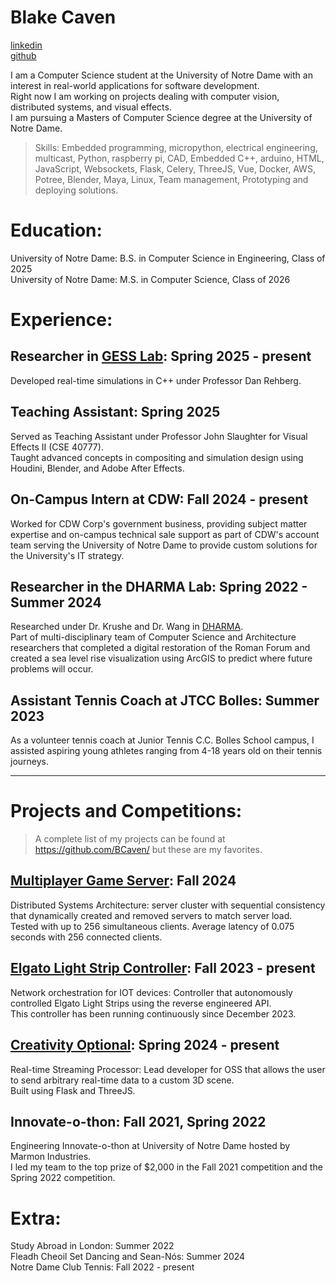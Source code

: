 # Blake Caven

[linkedin](https://www.linkedin.com/in/blake-caven/) \
[github](https://github.com/bcaven/) 

I am a Computer Science student at the University of Notre Dame with an interest in real-world applications for software development. \
Right now I am working on projects dealing with computer vision, distributed systems, and visual effects. \
I am pursuing a Masters of Computer Science degree at the University of Notre Dame.

> Skills: Embedded programming, micropython, electrical engineering, multicast, Python, raspberry pi, CAD, Embedded C++, arduino, HTML, JavaScript, Websockets, Flask, Celery, ThreeJS, Vue, Docker, AWS, Potree, Blender, Maya, Linux, Team management, Prototyping and deploying solutions.

# Education:

University of Notre Dame: B.S. in Computer Science in Engineering, Class of 2025 \
University of Notre Dame: M.S. in Computer Science, Class of 2026

# Experience:

## Researcher in [GESS Lab](https://github.com/gessLab): Spring 2025 - present

Developed real-time simulations in C++ under Professor Dan Rehberg.

## Teaching Assistant: Spring 2025

Served as Teaching Assistant under Professor John Slaughter for Visual Effects II (CSE 40777). \
Taught advanced concepts in compositing and simulation design using Houdini, Blender, and Adobe After Effects.

## On-Campus Intern at CDW: Fall 2024 - present

Worked for CDW Corp's government business, providing subject matter expertise and on-campus technical sale support as part of CDW's account team serving the University of Notre Dame to provide custom solutions for the University's IT strategy.

## Researcher in the DHARMA Lab: Spring 2022 - Summer 2024

Researched under Dr. Krushe and Dr. Wang in [DHARMA](https://dharma3d.org/dharma.crc.nd.edu/index.html). \
Part of multi-disciplinary team of Computer Science and Architecture researchers that completed a digital restoration of the Roman Forum and created a sea level rise visualization using ArcGIS to predict where future problems will occur.

## Assistant Tennis Coach at JTCC Bolles: Summer 2023

As a volunteer tennis coach at Junior Tennis C.C. Bolles School campus, 
I assisted aspiring young athletes ranging from 4-18 years old on their tennis journeys.

---

# Projects and Competitions:

> A complete list of my projects can be found at https://github.com/BCaven/ but these are my favorites.

## [Multiplayer Game Server](https://github.com/BCaven/multiplayer-game-server): Fall 2024

Distributed Systems Architecture: server cluster with sequential consistency that dynamically created and removed servers to match server load. \
Tested with up to 256 simultaneous clients. Average latency of 0.075 seconds with 256 connected clients.

## [Elgato Light Strip Controller](https://github.com/BCaven/elgato-light-controller): Fall 2023 - present

Network orchestration for IOT devices: Controller that autonomously controlled Elgato Light Strips using the reverse engineered API.\
This controller has been running continuously since December 2023.

## [Creativity Optional](https://github.com/BCaven/creativity-optional): Spring 2024 - present

Real-time Streaming Processor: Lead developer for OSS that allows the user to send arbitrary real-time data to a custom 3D scene. \
Built using Flask and ThreeJS.

## Innovate-o-thon: Fall 2021, Spring 2022

Engineering Innovate-o-thon at University of Notre Dame hosted by Marmon Industries. \
I led my team to the top prize of $2,000 in the Fall 2021 competition and the Spring 2022 competition.

# Extra:

Study Abroad in London: Summer 2022 \
Fleadh Cheoil Set Dancing and Sean-Nós: Summer 2024 \
Notre Dame Club Tennis: Fall 2022 - present
